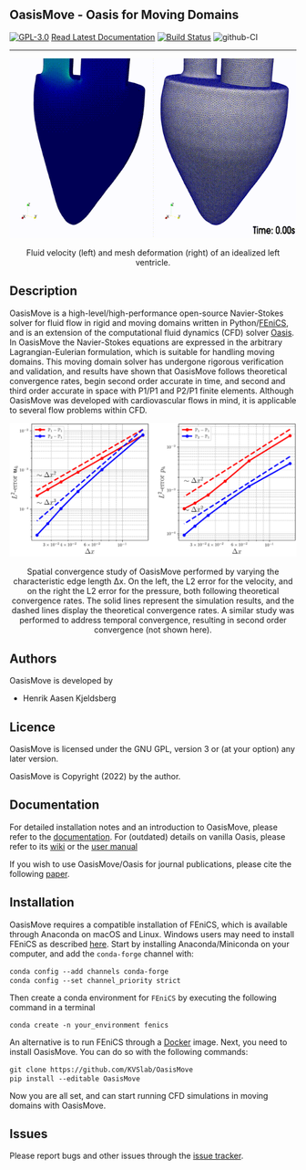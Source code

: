 ## OasisMove - Oasis for Moving Domains
[![GPL-3.0](https://img.shields.io/github/license/hkjeldsberg/oasismove)](LICENSE)
[Read Latest Documentation](https://kvslab.github.io/oasismove/)
[![Build Status](https://travis-ci.org/mikaem/Oasis.svg?branch=master)](https://travis-ci.org/mikaem/Oasis)
![github-CI](https://github.com/mikaem/Oasis/workflows/github-CI/badge.svg)
_________________

<p align="center">
    <img src="img/moving_ventricle.gif" width="640" height="315" alt="Left ventricle flow"/>
</p>
<p align="center">
    Fluid velocity (left) and mesh deformation (right) of an idealized left ventricle. 
</p>


Description
-----------
OasisMove is a high-level/high-performance open-source Navier-Stokes solver for fluid flow in rigid and moving domains
written in Python/[FEniCS](https://fenicsproject.org/>), and is an extension of the computational fluid dynamics (CFD)
solver [Oasis](https://github.com/mikaem/Oasis>). In OasisMove the Navier-Stokes equations are expressed in the
arbitrary Lagrangian-Eulerian formulation, which is suitable for handling moving domains. This moving domain solver has
undergone rigorous verification and validation, and results have shown that OasisMove follows theoretical convergence
rates, begin second order accurate in time, and second and third order accurate in space with P1/P1 and P2/P1 finite
elements. Although OasisMove was developed with cardiovascular flows in mind, it is applicable to several flow problems
within CFD.

<p align="center">
    <img src=img/verification_u_p.png width="630 height="470" alt="Convergence rate analysis"/>
</p>
<p align="center">
    Spatial convergence study of OasisMove performed by varying the characteristic edge length Δx. On the left, the L2 error for the
    velocity, and on the right the L2 error for the pressure, both following theoretical convergence rates. 
    The solid lines represent the simulation results, and the dashed lines display the theoretical convergence rates. 
    A similar study was performed to address temporal convergence, resulting in second order convergence (not shown here). 
</p>


Authors
-------
OasisMove is developed by

* Henrik Aasen Kjeldsberg

Licence
-------
OasisMove is licensed under the GNU GPL, version 3 or (at your option) any later version.

OasisMove is Copyright (2022) by the author.

Documentation
-------------
For detailed installation notes and an introduction to OasisMove, please refer to
the [documentation](https://oasismove.readthedocs.io/en/latest/). For (outdated) details on vanilla Oasis, please refer
to its [wiki](https://github.com/mikaem/oasis/wiki) or
the [user manual](https://github.com/mikaem/Oasis/tree/master/doc/usermanual.pdf)

If you wish to use OasisMove/Oasis for journal publications, please cite the
following [paper](http://www.sciencedirect.com/science/article/pii/S0010465514003786).


Installation
------------
OasisMove requires a compatible installation of FEniCS, which is available through Anaconda on macOS and Linux. Windows
users may need to install FEniCS as described [here](https://fenicsproject.org/download/). Start by installing
Anaconda/Miniconda on your computer, and add the `conda-forge` channel with:

    conda config --add channels conda-forge
    conda config --set channel_priority strict

Then create a conda environment for `FEniCS` by executing the following command in a terminal

    conda create -n your_environment fenics 

An alternative is to run FEniCS through a [Docker](https://www.docker.com/) image. Next, you need to install OasisMove.
You can do so with the following commands:

    git clone https://github.com/KVSlab/OasisMove
    pip install --editable OasisMove

Now you are all set, and can start running CFD simulations in moving domains with OasisMove.

Issues
------
Please report bugs and other issues through the [issue tracker](https://github.com/KVSlab/OasisMove/issues).

